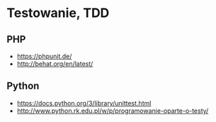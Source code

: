 # Testowanie, TDD #
## PHP ##
- https://phpunit.de/
- http://behat.org/en/latest/

## Python ##
- https://docs.python.org/3/library/unittest.html
- http://www.python.rk.edu.pl/w/p/programowanie-oparte-o-testy/
